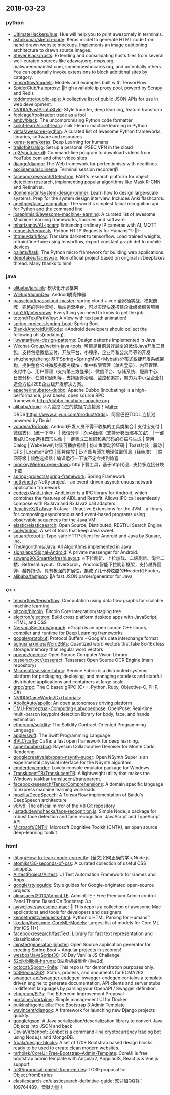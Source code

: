 ## 2018-03-23

### python
* [UltimateHackers/hue](https://github.com/UltimateHackers/hue): Hue will help you to print awesomely in terminals.
* [ashnkumar/sketch-code](https://github.com/ashnkumar/sketch-code): Keras model to generate HTML code from hand-drawn website mockups. Implements an image captioning architecture to drawn source images.
* [StevenBlack/hosts](https://github.com/StevenBlack/hosts): Extending and consolidating hosts files from several well-curated sources like adaway.org, mvps.org, malwaredomainlist.com, someonewhocares.org, and potentially others. You can optionally invoke extensions to block additional sites by category.
* [tensorflow/models](https://github.com/tensorflow/models): Models and examples built with TensorFlow
* [SpiderClub/haipproxy](https://github.com/SpiderClub/haipproxy): <g-emoji alias="sparkling_heart" class="g-emoji" fallback-src="https://assets-cdn.github.com/images/icons/emoji/unicode/1f496.png">💖</g-emoji>High available ip proxy pool, powerd by Scrapy and Redis
* [toddmotto/public-apis](https://github.com/toddmotto/public-apis): A collective list of public JSON APIs for use in web development.
* [NVIDIA/FastPhotoStyle](https://github.com/NVIDIA/FastPhotoStyle): Style transfer, deep learning, feature transform
* [foolcage/fooltrader](https://github.com/foolcage/fooltrader): trade as a fool
* [ambv/black](https://github.com/ambv/black): The uncompromising Python code formatter
* [scikit-learn/scikit-learn](https://github.com/scikit-learn/scikit-learn): scikit-learn: machine learning in Python
* [vinta/awesome-python](https://github.com/vinta/awesome-python): A curated list of awesome Python frameworks, libraries, software and resources
* [keras-team/keras](https://github.com/keras-team/keras): Deep Learning for humans
* [trailofbits/algo](https://github.com/trailofbits/algo): Set up a personal IPSEC VPN in the cloud
* [rg3/youtube-dl](https://github.com/rg3/youtube-dl): Command-line program to download videos from YouTube.com and other video sites
* [django/django](https://github.com/django/django): The Web framework for perfectionists with deadlines.
* [asciinema/asciinema](https://github.com/asciinema/asciinema): Terminal session recorder<g-emoji alias="video_camera" class="g-emoji" fallback-src="https://assets-cdn.github.com/images/icons/emoji/unicode/1f4f9.png">📹</g-emoji>
* [facebookresearch/Detectron](https://github.com/facebookresearch/Detectron): FAIR's research platform for object detection research, implementing popular algorithms like Mask R-CNN and RetinaNet.
* [donnemartin/system-design-primer](https://github.com/donnemartin/system-design-primer): Learn how to design large-scale systems. Prep for the system design interview. Includes Anki flashcards.
* [ageitgey/face_recognition](https://github.com/ageitgey/face_recognition): The world's simplest facial recognition api for Python and the command line
* [josephmisiti/awesome-machine-learning](https://github.com/josephmisiti/awesome-machine-learning): A curated list of awesome Machine Learning frameworks, libraries and software.
* [mharizanov/AI-ipcam](https://github.com/mharizanov/AI-ipcam): Enhancing ordinary IP cameras with AI, MQTT
* [requests/requests](https://github.com/requests/requests): Python HTTP Requests for Humans™<g-emoji alias="sparkles" class="g-emoji" fallback-src="https://assets-cdn.github.com/images/icons/emoji/unicode/2728.png">✨</g-emoji><g-emoji alias="cake" class="g-emoji" fallback-src="https://assets-cdn.github.com/images/icons/emoji/unicode/1f370.png">🍰</g-emoji><g-emoji alias="sparkles" class="g-emoji" fallback-src="https://assets-cdn.github.com/images/icons/emoji/unicode/2728.png">✨</g-emoji>
* [thtrieu/darkflow](https://github.com/thtrieu/darkflow): Translate darknet to tensorflow. Load trained weights, retrain/fine-tune using tensorflow, export constant graph def to mobile devices
* [pallets/flask](https://github.com/pallets/flask): The Python micro framework for building web applications.
* [deepfakes/faceswap](https://github.com/deepfakes/faceswap): Non official project based on original /r/Deepfakes thread. Many thanks to him!

### java
* [alibaba/jarslink](https://github.com/alibaba/jarslink): 模块化开发框架
* [WrBug/dumpDex](https://github.com/WrBug/dumpDex): Android脱壳神器
* [paascloud/paascloud-master](https://github.com/paascloud/paascloud-master): spring cloud + vue 全家桶实战，模拟商城，完整的购物流程、后端运营平台，可以实现快速搭建企业级微服务项目
* [kdn251/interviews](https://github.com/kdn251/interviews): Everything you need to know to get the job.
* [totond/TextPathView](https://github.com/totond/TextPathView): A View with text path animation!
* [spring-projects/spring-boot](https://github.com/spring-projects/spring-boot): Spring Boot
* [Blankj/AndroidUtilCode](https://github.com/Blankj/AndroidUtilCode): <g-emoji alias="fire" class="g-emoji" fallback-src="https://assets-cdn.github.com/images/icons/emoji/unicode/1f525.png">🔥</g-emoji>Android developers should collect the following utils(updating).
* [iluwatar/java-design-patterns](https://github.com/iluwatar/java-design-patterns): Design patterns implemented in Java
* [Wechat-Group/weixin-java-tools](https://github.com/Wechat-Group/weixin-java-tools): 可能是目前最好最全的微信Java开发工具包，支持包括微信支付、开放平台、小程序、企业号和公众号等的开发
* [shuzheng/zheng](https://github.com/shuzheng/zheng): 基于Spring+SpringMVC+Mybatis分布式敏捷开发系统架构，提供整套公共微服务服务模块：集中权限管理（单点登录）、内容管理、支付中心、用户管理（支持第三方登录）、微信平台、存储系统、配置中心、日志分析、任务和通知等，支持服务治理、监控和追踪，努力为中小型企业打造全方位J2EE企业级开发解决方案。
* [apache/incubator-dubbo](https://github.com/apache/incubator-dubbo): Apache Dubbo (incubating) is a high-performance, java based, open source RPC framework.<a href="http://dubbo.incubator.apache.org" rel="nofollow">http://dubbo.incubator.apache.org</a>
* [alibaba/druid](https://github.com/alibaba/druid): <g-emoji alias="hotsprings" class="g-emoji" fallback-src="https://assets-cdn.github.com/images/icons/emoji/unicode/2668.png">♨️</g-emoji>为监控而生的数据库连接池！阿里云DRDS(<a href="https://www.aliyun.com/product/drds" rel="nofollow">https://www.aliyun.com/product/drds</a>)、阿里巴巴TDDL 连接池powered by Druid
* [vondear/RxTools](https://github.com/vondear/RxTools): Android开发人员不得不收集的工具类集合 | 支付宝支付 | 微信支付（统一下单） | 微信分享 | Zip4j压缩（支持分卷压缩与加密） | 一键集成UCrop选择圆形头像 | 一键集成二维码和条形码的扫描与生成 | 常用Dialog | WebView的封装可播放视频 | 仿斗鱼滑动验证码 | Toast封装 | 震动 | GPS | Location定位 | 图片缩放 | Exif 图片添加地理位置信息（经纬度） | 蛛网等级 | 颜色选择器 | 编译运行一下说不定会找到惊喜
* [monkeyWie/proxyee-down](https://github.com/monkeyWie/proxyee-down): http下载工具，基于http代理，支持多连接分块下载
* [spring-projects/spring-framework](https://github.com/spring-projects/spring-framework): Spring Framework
* [netty/netty](https://github.com/netty/netty): Netty project - an event-driven asynchronous network application framework
* [codezjx/AndLinker](https://github.com/codezjx/AndLinker): AndLinker is a IPC library for Android, which combines the features of AIDL and Retrofit. Allows IPC call seamlessly compose with RxJava and RxJava2 call adapters.
* [ReactiveX/RxJava](https://github.com/ReactiveX/RxJava): RxJava – Reactive Extensions for the JVM – a library for composing asynchronous and event-based programs using observable sequences for the Java VM.
* [elastic/elasticsearch](https://github.com/elastic/elasticsearch): Open Source, Distributed, RESTful Search Engine
* [looly/hutool](https://github.com/looly/hutool): A set of tools that keep Java sweet.
* [square/retrofit](https://github.com/square/retrofit): Type-safe HTTP client for Android and Java by Square, Inc.
* [TheAlgorithms/Java](https://github.com/TheAlgorithms/Java): All Algorithms implemented in Java
* [signalapp/Signal-Android](https://github.com/signalapp/Signal-Android): A private messenger for Android.
* [scwang90/SmartRefreshLayout](https://github.com/scwang90/SmartRefreshLayout): <g-emoji alias="fire" class="g-emoji" fallback-src="https://assets-cdn.github.com/images/icons/emoji/unicode/1f525.png">🔥</g-emoji>下拉刷新、上拉加载、二级刷新、淘宝二楼、RefreshLayout、OverScroll，Android智能下拉刷新框架，支持越界回弹、越界拖动，具有极强的扩展性，集成了几十种炫酷的Header和 Footer。
* [alibaba/fastjson](https://github.com/alibaba/fastjson): <g-emoji alias="bullettrain_side" class="g-emoji" fallback-src="https://assets-cdn.github.com/images/icons/emoji/unicode/1f684.png">🚄</g-emoji>A fast JSON parser/generator for Java

### c++
* [tensorflow/tensorflow](https://github.com/tensorflow/tensorflow): Computation using data flow graphs for scalable machine learning
* [bitcoin/bitcoin](https://github.com/bitcoin/bitcoin): Bitcoin Core integration/staging tree
* [electron/electron](https://github.com/electron/electron): Build cross platform desktop apps with JavaScript, HTML, and CSS
* [NervanaSystems/ngraph](https://github.com/NervanaSystems/ngraph): nGraph is an open source C++ library, compiler and runtime for Deep Learning frameworks
* [google/protobuf](https://github.com/google/protobuf): Protocol Buffers - Google's data interchange format
* [agnusmaximus/Word2Bits](https://github.com/agnusmaximus/Word2Bits): Quantized word vectors that take 8x-16x less storage/memory than regular word vectors
* [opencv/opencv](https://github.com/opencv/opencv): Open Source Computer Vision Library
* [tesseract-ocr/tesseract](https://github.com/tesseract-ocr/tesseract): Tesseract Open Source OCR Engine (main repository)
* [Microsoft/service-fabric](https://github.com/Microsoft/service-fabric): Service Fabric is a distributed systems platform for packaging, deploying, and managing stateless and stateful distributed applications and containers at large scale.
* [grpc/grpc](https://github.com/grpc/grpc): The C based gRPC (C++, Python, Ruby, Objective-C, PHP, C#)
* [NVIDIAGameWorks/DxrTutorials](https://github.com/NVIDIAGameWorks/DxrTutorials): 
* [ApolloAuto/apollo](https://github.com/ApolloAuto/apollo): An open autonomous driving platform
* [CMU-Perceptual-Computing-Lab/openpose](https://github.com/CMU-Perceptual-Computing-Lab/openpose): OpenPose: Real-time multi-person keypoint detection library for body, face, and hands estimation
* [ethereum/solidity](https://github.com/ethereum/solidity): The Solidity Contract-Oriented Programming Language
* [apple/swift](https://github.com/apple/swift): The Swift Programming Language
* [BVLC/caffe](https://github.com/BVLC/caffe): Caffe: a fast open framework for deep learning.
* [superboubek/bcd](https://github.com/superboubek/bcd): Bayesian Collaborative Denoiser for Monte Carlo Rendering
* [googlecreativelab/open-nsynth-super](https://github.com/googlecreativelab/open-nsynth-super): Open NSynth Super is an experimental physical interface for the NSynth algorithm
* [cmderdev/cmder](https://github.com/cmderdev/cmder): Lovely console emulator package for Windows
* [TranslucentTB/TranslucentTB](https://github.com/TranslucentTB/TranslucentTB): A lightweight utility that makes the Windows taskbar translucent/transparent.
* [facebookresearch/TensorComprehensions](https://github.com/facebookresearch/TensorComprehensions): A domain specific language to express machine learning workloads.
* [mozilla/DeepSpeech](https://github.com/mozilla/DeepSpeech): A TensorFlow implementation of Baidu's DeepSpeech architecture
* [v8/v8](https://github.com/v8/v8): The official mirror of the V8 Git repository
* [justadudewhohacks/face-recognition.js](https://github.com/justadudewhohacks/face-recognition.js): Simple Node.js package for robust face detection and face recognition. JavaScript and TypeScript API.
* [Microsoft/CNTK](https://github.com/Microsoft/CNTK): Microsoft Cognitive Toolkit (CNTK), an open source deep-learning toolkit

### html
* [i5ting/How-to-learn-node-correctly](https://github.com/i5ting/How-to-learn-node-correctly): [全文]如何正确的学习Node.js
* [atomiks/30-seconds-of-css](https://github.com/atomiks/30-seconds-of-css): A curated collection of useful CSS snippets.
* [AirtestProject/Airtest](https://github.com/AirtestProject/Airtest): UI Test Automation Framework for Games and Apps
* [google/styleguide](https://github.com/google/styleguide): Style guides for Google-originated open-source projects
* [almasaeed2010/AdminLTE](https://github.com/almasaeed2010/AdminLTE): AdminLTE - Free Premium Admin control Panel Theme Based On Bootstrap 3.x
* [jaywcjlove/awesome-mac](https://github.com/jaywcjlove/awesome-mac):  This repo is a collection of awesome Mac applications and tools for developers and designers.
* [kennethreitz/requests-html](https://github.com/kennethreitz/requests-html): Pythonic HTML Parsing for Humans™
* [likedan/Awesome-CoreML-Models](https://github.com/likedan/Awesome-CoreML-Models): Largest list of models for Core ML (for iOS 11+)
* [facebookresearch/fastText](https://github.com/facebookresearch/fastText): Library for fast text representation and classification.
* [jhipster/generator-jhipster](https://github.com/jhipster/generator-jhipster): Open Source application generator for creating Spring Boot + Angular projects in seconds!
* [wesbos/JavaScript30](https://github.com/wesbos/JavaScript30): 30 Day Vanilla JS Challenge
* [52cik/bilibili-haruna](https://github.com/52cik/bilibili-haruna): B站看板娘集合 (live2d)
* [octocat/Spoon-Knife](https://github.com/octocat/Spoon-Knife): This repo is for demonstration purposes only.
* [tc39/ecma262](https://github.com/tc39/ecma262): Status, process, and documents for ECMA262
* [swagger-api/swagger-codegen](https://github.com/swagger-api/swagger-codegen): swagger-codegen contains a template-driven engine to generate documentation, API clients and server stubs in different languages by parsing your OpenAPI / Swagger definition.
* [ethereum/EIPs](https://github.com/ethereum/EIPs): The Ethereum Improvement Proposal
* [portainer/portainer](https://github.com/portainer/portainer): Simple management UI for Docker
* [puikinsh/gentelella](https://github.com/puikinsh/gentelella): Free Bootstrap 3 Admin Template
* [wsvincent/djangox](https://github.com/wsvincent/djangox): A framework for launching new Django projects quickly.
* [google/gson](https://github.com/google/gson): A Java serialization/deserialization library to convert Java Objects into JSON and back
* [DeviaVir/zenbot](https://github.com/DeviaVir/zenbot): Zenbot is a command-line cryptocurrency trading bot using Node.js and MongoDB.
* [froala/design-blocks](https://github.com/froala/design-blocks): A set of 170+ Bootstrap based design blocks ready to be used to create clean modern websites.
* [mrholek/CoreUI-Free-Bootstrap-Admin-Template](https://github.com/mrholek/CoreUI-Free-Bootstrap-Admin-Template): CoreUI is free bootstrap admin template with Angular2, AngularJS, React.js & Vue.js support.
* [tc39/proposal-object-from-entries](https://github.com/tc39/proposal-object-from-entries): TC39 proposal for Object.fromEntries
* [elasticsearch-cn/elasticsearch-definitive-guide](https://github.com/elasticsearch-cn/elasticsearch-definitive-guide): 欢迎加QQ群：109764489，贡献力量！
